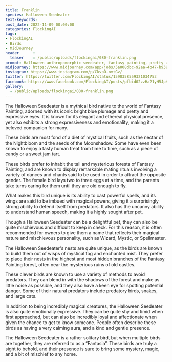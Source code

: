 ```yaml
---
title: Franklin
species: Halloween Seedeater
text-keywords: 
post_date: 2022-11-09 00:00:00
categories: FlockingAI
tags:
- FlockingAI
- Birds
- MidJourney 
header      :
  teaser    : /public/uploads/flockingai/080-franklin.png
prompt: Halloween anthropomorphic seedeater, fantasy painting, pretty and expressive eyes, vivid colors, BirdPunk, elegant, mythical, ethereal, intricate, elaborate, hyperrealism, hyper detailed, strong expressiveness and emotionality, 8K, Ultra Realistic, high octane
midjourney: https://www.midjourney.com/app/jobs/5a008dbc-92aa-4b47-b939-e19404628251
instagram: https://www.instagram.com/p/CkvpO-ovtGv/
twitter: https://twitter.com/FlockingAI/status/1590358559321034753
facebook: https://www.facebook.com/FlockingAI/posts/pfbid02zzHa21yH5JpKRZZ5ZTW2inmaGvN5qjgY6iv45cr1NKuFo9BPP5qdWgzR48s7jBuhl
gallery: 
  - /public/uploads/flockingai/080-franklin.png
---
```



The Halloween Seedeater is a mythical bird native to the world of Fantasy Painting, adorned with its iconic bright blue plumage and pretty and expressive eyes. It is known for its elegant and ethereal physical presence, yet also exhibits a strong expressiveness and emotionality, making it a beloved companion for many.

These birds are most fond of a diet of mystical fruits, such as the nectar of the Nightbloom and the seeds of the Moonshadow. Some have even been known to enjoy a tasty human treat from time to time, such as a piece of candy or a sweet jam tart.

These birds prefer to inhabit the tall and mysterious forests of Fantasy Painting, and are known to display remarkable mating rituals involving a variety of dances and chants said to be used in order to attract the opposite gender. The female bird lays two to three eggs at a time, and the parents take turns caring for them until they are old enough to fly.

What makes this bird unique is its ability to cast powerful spells, and its wings are said to be imbued with magical powers, giving it a surprisingly strong ability to defend itself from predators. It also has the uncanny ability to understand human speech, making it a highly sought after pet.

Though a Halloween Seedeater can be a delightful pet, they can also be quite mischievous and difficult to keep in check. For this reason, it is often recommended for owners to give them a name that reflects their magical nature and mischievous personality, such as Wizard, Mystic, or Spellmaster.

The Halloween Seedeater's nests are quite unique, as the birds are known to build them out of wisps of mystical fog and enchanted mist. They prefer to place their nests in the highest and most hidden branches of the Fantasy Painting forest, often near the mysterious ruins of old castles.

These clever birds are known to use a variety of methods to avoid predators. They can blend in with the shadows of the forest and make as little noise as possible, and they also have a keen eye for spotting potential danger. Some of their natural predators include predatory birds, snakes, and large cats.

In addition to being incredibly magical creatures, the Halloween Seedeater is also quite emotionally expressive. They can be quite shy and timid when first approached, but can also be incredibly loyal and affectionate when given the chance to get to know someone. People often describe these birds as having a very calming aura, and a kind and gentle presence.

The Halloween Seedeater is a rather solitary bird, but when multiple birds are together, they are referred to as a “Fantasia”. These birds are truly a sight to behold, and their presence is sure to bring some mystery, magic, and a bit of mischief to any home.
